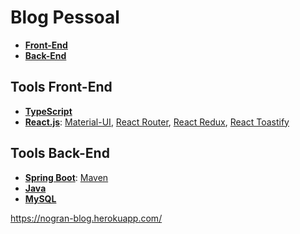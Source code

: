 # Blog Pessoal

- [**Front-End**](https://github.com/nogran/Blog-Pessoal-Front-End)<br>
- [**Back-End**](https://github.com/nogran/Blog-Pessoal-Back-End)

## Tools Front-End
- [**TypeScript**](https://www.typescriptlang.org/)
- [**React.js**](https://reactjs.org/): [Material-UI](https://mui.com/), [React Router](https://reactrouter.com/), [React Redux](https://react-redux.js.org/), [React Toastify](https://www.npmjs.com/package/react-toastify)

## Tools Back-End
- [**Spring Boot**](https://spring.io/): [Maven](https://maven.apache.org/)
- [**Java**](https://www.java.com/en/)
- [**MySQL**](https://www.mysql.com/)

https://nogran-blog.herokuapp.com/
